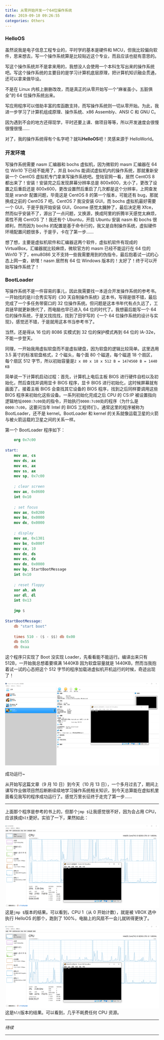 ```yaml
---
title: 从零开始开发一个64位操作系统
date: 2019-09-10 09:26:55
categories: Others
---
```


### HelloOS

虽然说我是电子信息工程专业的，平时学的基本是硬件和 MCU，但我比较偏向软件，思来想去，写一个操作系统算是比较贴近这个专业，而且应该也挺有意思的。

写这个操作系统并不是拿来用的，我想没人会使用一个本科生写出来的操作系统吧。写这个操作系统的主要目的是学习计算机底层原理，把计算机知识融会贯通，还可以拿来做毕设。

不是在 Linux 内核上删删改改，而是真正的从零开始写一个“麻雀虽小，五脏俱全”的 64 位操作系统出来。

写应用程序可以借助丰富的库函数支持，而写操作系统则一切从零开始。为此，我进一步学习了计算机组成原理、操作系统、x86 Assembly、ANSI C 和 GNU C。

因为遇到不会的地方还得现学，平时还要上课、做项目等等，所以开发速度会很慢很慢很慢……

对了，我的操作系统得有个名字吧？就叫**HelloOS**吧！灵感来源于 HelloWorld。

### 开发环境

写操作系统需要 nasm 汇编器和 bochs 虚拟机，因为微软的 masm 汇编器在 64 位 Win10 下已经不能用了，并且 bochs 能调试虚拟机内的操作系统，那就重新安装一个 CentOS 虚拟机专门拿来写操作系统吧。登陆官网一看，居然 CentOS 8 都出来了！安装！安装完之后发现屏幕分辨率总是 800x600，太小了，更改了设置之后重启还是 800x600，更改设置然后重启了几次都是这个分辨率，上网查发现是 xrandr 配置问题，毕竟这是 CentOS 8 的第一个版本，可能还有 bug，那就换成之前的 CentOS 7 吧。CentOS 7 我没安装 GUI，而 bochs 虚拟机最好需要一个 GUI，于是乎我开始安装 GUI，Gnome 感觉太臃肿了，最后决定用 Xfce，然而似乎安装不了，源出了一点问题，又换源，换成阿里的折腾半天感觉太麻烦，索性不用 CentOS 了！我还有个 Ubuntu，开启 Ubuntu 安装 nasm 和 bochs 很顺利，然而因为 bochs 的配置是基于命令行的，我又是自制操作系统，虚拟硬件环境配置问题很多，于是乎，卡在了第一步……

想了想，主要是虚拟机软件和汇编器这两个软件，虚拟机软件有现成的 VirtualBox，汇编器就比较麻烦，微软官方的 masm 已经不能运行在 64 位的 Win10 下了，emu8086 又不支持一些我需要用到的伪指令，最后抱着试一试的心态上网一查，欸嘿！nasm 居然有 64 位 Windows 版本的！太好了！终于可以开始写操作系统了！

### BootLoader

写操作系统不是一件容易的事儿，因此我需要找一本适合开发操作系统的参考书。一开始找的是川合秀实写的《30 天自制操作系统》这本书，写得是很不错，最后完成了一个多任务带窗口的 32 位操作系统。但问题是这本书年代有点久远了，工具链早就更新换代了，而电脑也早已进入 64 位的时代了。我想最后能写一个 64 位的操作系统，于是又找找找，找到了田宇写的《一个 64 位操作系统的设计与实现》，感觉还不错，于是就用这本书当参考书了。

当然，还是得从 16 位的 8086 实模式到 32 位的保护模式再到 64 位的 IA-32e，不能一步登天。

同理，一开始我用虚拟软盘而不是虚拟硬盘，因为软盘的逻辑比较简单。这里选用 3.5 英寸的标准软盘格式，2 个磁头，每个面 80 个磁道，每个磁道 18 个扇区，每个扇区 512 字节，所以初始容量是`2 x 80 x 18 x 512 B = 1474560 B = 1440 KB`

简单说一下计算机启动过程：首先，计算机上电后主板 BIOS 进行硬件自检以及初始化，然后查找并调用显卡 BIOS 程序，显卡 BIOS 进行初始化，这时候屏幕就有画面了。接着主板 BIOS 会查找其它设备的 BIOS 程序，找到之后同样要调用这些 BIOS 程序来初始化这些设备。一系列初始化完成之后 CPU 的 CS:IP 被设置指向逻辑地址`0000:7c00`处的指令，开始执行`0000:7c00`处的程序（为什么是`0000:7c00`，这要问当年 Intel 的 BIOS 工程师们）。通常这里的程序被称为 BootLoader，还不是 kernel。BootLoader 和 kernel 的关系就像运载卫星的火箭与被火箭运载的卫星之间的关系一样。

第一个 BootLoader 程序如下：

```nasm
    org 0x7c00

start:
    mov ax, cs
    mov ds, ax
    mov es, ax
    mov ss, ax
    mov sp, 0x7c00

    ; clear screen
    mov ax, 0x0600
    int 0x10

    ; set focus
    mov ax, 0x0200
    mov bx, 0x0000
    mov dx, 0x0000

    ; display
    mov ax, 0x1301
    mov bx, 0x000f
    mov cx, 10
    mov dx, ds
    mov es, dx
    mov dx, 0x0000
    mov bp, StartBootMessage
    int 0x10

    ; reset floppy
    xor ah, ah
    xor dl, dl
    int 0x13

    jmp $

StartBootMessage:
    db "start boot"

    times 510 - ($ - $$) db 0x00
    db 0x55
    db 0xaa
```

这个程序只实现了 Boot 没实现 Loader，先看看能不能运行。编译出来只有 512B，一开始我总想着要填满 1440KB 因为软盘容量就是 1440KB，然而当我抱着试一试的心态把这个 512 字节的程序加载进虚拟机开机运行的时候，奇迹出现了！

![](从零开始开发一个64位操作系统/1.png)

成功运行~

从开始写这篇文章（9 月 10 日）到今天（10 月 13 日），一个多月过去了，期间上课写作业做项目然后断断续续地学习操作系统相关知识，到今天总算能在虚拟机里面看见我写的程序成功运行了。感觉万里长征终于走完了第一步……

---

上面那个程序是参考的书上的，但那个`jmp $`让我感觉很不好，因为会占用 CPU，应该换成`hlt`更好。实验了一下，果然如此：

![](从零开始开发一个64位操作系统/2.png)
这是`jmp $`版本的结果。可以看到，CPU 1（从 0 开始计数），就是被 VBOX 选中执行 HelloOS 的那个，跑到了 100%，电脑上的风扇不一会儿就转得更快了。

![](从零开始开发一个64位操作系统/3.png)
这是`hlt`版本的结果。可以看到，几乎不耗费任何 CPU 资源。

---

_待续_

---
